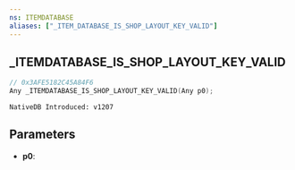 ```yaml
---
ns: ITEMDATABASE
aliases: ["_ITEM_DATABASE_IS_SHOP_LAYOUT_KEY_VALID"]
---
```

## _ITEMDATABASE_IS_SHOP_LAYOUT_KEY_VALID

```c
// 0x3AFE5182C45A84F6
Any _ITEMDATABASE_IS_SHOP_LAYOUT_KEY_VALID(Any p0);
```

```
NativeDB Introduced: v1207
```

## Parameters
* **p0**:
